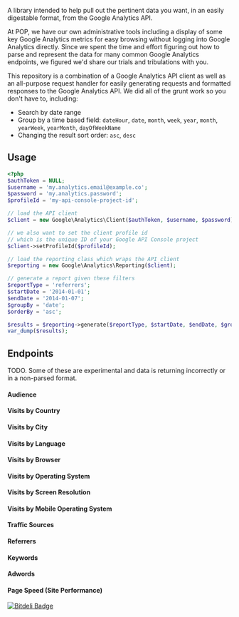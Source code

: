 A library intended to help pull out the pertinent data you want, in an easily digestable format, from the Google Analytics API.

At POP, we have our own administrative tools including a display of some key Google Analytics metrics for easy browsing without logging into Google Analytics directly. Since we spent the time and effort figuring out how to parse and represent the data for many common Google Analytics endpoints, we figured we'd share our trials and tribulations with you.

This repository is a combination of a Google Analytics API client as well as an all-purpose request handler for easily generating requests and formatted responses to the Google Analytics API. We did all of the grunt work so you don't have to, including:

 * Search by date range
 * Group by a time based field: `dateHour`, `date`, `month`, `week`, `year`, `month`, `yearWeek`, `yearMonth`, `dayOfWeekName`
 * Changing the result sort order: `asc`, `desc`

## Usage ##

```php
<?php
$authToken = NULL;
$username = 'my.analytics.email@example.co';
$password = 'my.analytics.password';
$profileId = 'my-api-console-project-id';

// load the API client
$client = new Google\Analytics\Client($authToken, $username, $password);

// we also want to set the client profile id
// which is the unique ID of your Google API Console project
$client->setProfileId($profileId);

// load the reporting class which wraps the API client
$reporting = new Google\Analytics\Reporting($client);

// generate a report given these filters
$reportType = 'referrers';
$startDate = '2014-01-01';
$endDate = '2014-01-07';
$groupBy = 'date';
$orderBy = 'asc';

$results = $reporting->generate($reportType, $startDate, $endDate, $groupBy, $orderBy);
var_dump($results); 

```
 
## Endpoints ##

TODO. Some of these are experimental and data is returning incorrectly or in a non-parsed format.

#### Audience ####

#### Visits by Country ####

#### Visits by City ####

#### Visits by Language ####

#### Visits by Browser ####

#### Visits by Operating System ####

#### Visits by Screen Resolution ####

#### Visits by Mobile Operating System ####

#### Traffic Sources ####

#### Referrers ####

#### Keywords ####

#### Adwords ####

#### Page Speed (Site Performance) ####


[![Bitdeli Badge](https://d2weczhvl823v0.cloudfront.net/popdotco/google-analytics-reporting/trend.png)](https://bitdeli.com/free "Bitdeli Badge")

